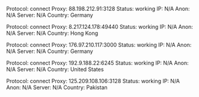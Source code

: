 Protocol: connect
Proxy: 88.198.212.91:3128
Status: working
IP: N/A
Anon: N/A
Server: N/A
Country: Germany

Protocol: connect
Proxy: 8.217.124.178:49440
Status: working
IP: N/A
Anon: N/A
Server: N/A
Country: Hong Kong

Protocol: connect
Proxy: 176.97.210.117:3000
Status: working
IP: N/A
Anon: N/A
Server: N/A
Country: Germany

Protocol: connect
Proxy: 192.9.188.22:6245
Status: working
IP: N/A
Anon: N/A
Server: N/A
Country: United States

Protocol: connect
Proxy: 125.209.108.106:3128
Status: working
IP: N/A
Anon: N/A
Server: N/A
Country: Pakistan

